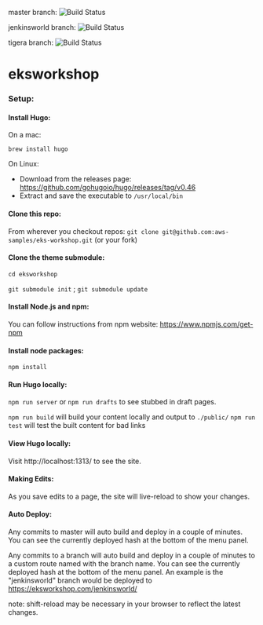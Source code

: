 master branch: ![Build Status](https://codebuild.us-east-1.amazonaws.com/badges?uuid=eyJlbmNyeXB0ZWREYXRhIjoiUmYrQzlvK2JVYWloK3N5NFh5WUZNS1duYUtVeFN2eWJLNk9VdU9NdzdDdGtobldPcHBKYjdVQ0YxV0NQLzRZeXhWbkJVTkc2Ymd2TEpJblNYb1BraXFNPSIsIml2UGFyYW1ldGVyU3BlYyI6IjRObVVDcVUyb3JJUEFYQTciLCJtYXRlcmlhbFNldFNlcmlhbCI6MX0%3D&branch=master)

jenkinsworld branch: ![Build Status](https://codebuild.us-east-1.amazonaws.com/badges?uuid=eyJlbmNyeXB0ZWREYXRhIjoiUmYrQzlvK2JVYWloK3N5NFh5WUZNS1duYUtVeFN2eWJLNk9VdU9NdzdDdGtobldPcHBKYjdVQ0YxV0NQLzRZeXhWbkJVTkc2Ymd2TEpJblNYb1BraXFNPSIsIml2UGFyYW1ldGVyU3BlYyI6IjRObVVDcVUyb3JJUEFYQTciLCJtYXRlcmlhbFNldFNlcmlhbCI6MX0%3D&branch=jenkinsworld)

tigera branch: ![Build Status](https://codebuild.us-east-1.amazonaws.com/badges?uuid=eyJlbmNyeXB0ZWREYXRhIjoiUmYrQzlvK2JVYWloK3N5NFh5WUZNS1duYUtVeFN2eWJLNk9VdU9NdzdDdGtobldPcHBKYjdVQ0YxV0NQLzRZeXhWbkJVTkc2Ymd2TEpJblNYb1BraXFNPSIsIml2UGFyYW1ldGVyU3BlYyI6IjRObVVDcVUyb3JJUEFYQTciLCJtYXRlcmlhbFNldFNlcmlhbCI6MX0%3D&branch=tigera)

# eksworkshop

### Setup:

#### Install Hugo:
On a mac:

`brew install hugo`

On Linux:
  - Download from the releases page: https://github.com/gohugoio/hugo/releases/tag/v0.46
  - Extract and save the executable to `/usr/local/bin`

#### Clone this repo:
From wherever you checkout repos:
`git clone git@github.com:aws-samples/eks-workshop.git` (or your fork)

#### Clone the theme submodule:
`cd eksworkshop`

`git submodule init` ;
`git submodule update`

#### Install Node.js and npm:
You can follow instructions from npm website: https://www.npmjs.com/get-npm

#### Install node packages:
`npm install`

#### Run Hugo locally:
`npm run server`
or
`npm run drafts` to see stubbed in draft pages.

`npm run build` will build your content locally and output to `./public/`
`npm run test` will test the built content for bad links

#### View Hugo locally:
Visit http://localhost:1313/ to see the site.

#### Making Edits:
As you save edits to a page, the site will live-reload to show your changes.

#### Auto Deploy:
Any commits to master will auto build and deploy in a couple of minutes. You can see the currently
deployed hash at the bottom of the menu panel.

Any commits to a branch will auto build and deploy in a couple of minutes to a custom route named with the branch name. You can see the currently
deployed hash at the bottom of the menu panel.
An example is the "jenkinsworld" branch would be deployed to https://eksworkshop.com/jenkinsworld/

note: shift-reload may be necessary in your browser to reflect the latest changes.

